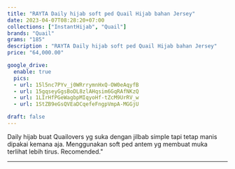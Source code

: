 ```yaml
---
title: "RAYTA Daily hijab soft ped Quail Hijab bahan Jersey"
date: 2023-04-07T08:28:20+07:00
collections: ["InstantHijab", "Quail"]
brands: "Quail"
grams: "185"
description : "RAYTA Daily hijab soft ped Quail Hijab bahan Jersey"
price: "64,000.00"

google_drive:
  enable: true
  pics:
  - url: 15l5nc7PYv_j0WRrrymnHxQ-OW0eAqyfB
  - url: 15gqseyGgsBoDL8zlAHqsim6GqRAfNKzQ
  - url: 1LIrHfPGeWagbpMIqyoHf-tZcM9UrRV_w
  - url: 1StZB9eGsQVEaDCqefeFngpVmpA-MGGjU

draft: false
---
```


Daily hijab buat Quailovers yg suka dengan jilbab simple tapi tetap manis dipakai kemana aja. Menggunakan soft ped antem yg membuat muka terlihat lebih tirus. Recomended."

----------    
 
